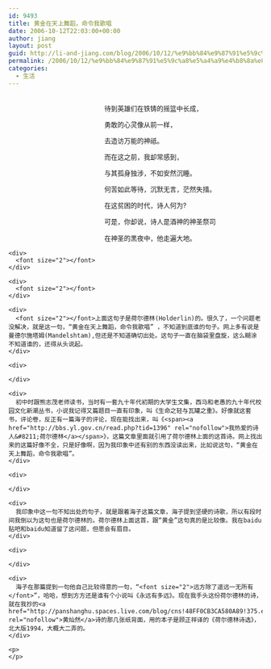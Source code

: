 ```yaml
---
id: 9493
title: 黄金在天上舞蹈，命令我歌唱
date: 2006-10-12T22:03:00+00:00
author: jiang
layout: post
guid: http://li-and-jiang.com/blog/2006/10/12/%e9%bb%84%e9%87%91%e5%9c%a8%e5%a4%a9%e4%b8%8a%e8%88%9e%e8%b9%88%ef%bc%8c%e5%91%bd%e4%bb%a4%e6%88%91%e6%ad%8c%e5%94%b1/
permalink: /2006/10/12/%e9%bb%84%e9%87%91%e5%9c%a8%e5%a4%a9%e4%b8%8a%e8%88%9e%e8%b9%88%ef%bc%8c%e5%91%bd%e4%bb%a4%e6%88%91%e6%ad%8c%e5%94%b1/
categories:
  - 生活
---
```

<div align="left">
   
</div>

<div align="left">
  <font size="2">                                                    待到英雄们在铁铸的摇篮中长成，</p> 
  
  <p>
                                                        勇敢的心灵像从前一样，
  </p>
  
  <p>
                                                        去造访万能的神祗。
  </p>
  
  <p>
                                                        而在这之前，我却常感到，
  </p>
  
  <p>
                                                        与其孤身独涉，不如安然沉睡。
  </p>
  
  <p>
                                                        何苦如此等待，沉默无言，茫然失措。
  </p>
  
  <p>
                                                        在这贫困的时代，诗人何为?
  </p>
  
  <p>
                                                        可是，你却说，诗人是酒神的神圣祭司
  </p>
  
  <p>
                                                        在神圣的黑夜中，他走遍大地。</font></div> 
    
    <div>
      <font size="2"></font> 
    </div>
    
    <div>
      <font size="2"></font> 
    </div>
    
    <div>
      <font size="2"></font>上面这句子是荷尔德林(Holderlin)的。很久了，一个问题老没解决，就是这一句，“黄金在天上舞蹈，命令我歌唱” ，不知道到底谁的句子。网上多有说是曼德尔施塔姆(Mandelshtam),但还是不知道确切出处。这句子一直在脑袋里盘旋，这么糊涂不知道谁的，还得从头说起。
    </div>
    
    <div>
       
    </div>
    
    <div>
      初中时跟熊志茂老师读书，当时有一套九十年代初期的大学生文集，西马和老愚的九十年代校园文化新潮丛书，小说我记得又篇题目一直有印象，叫《生命之轻与瓦罐之重》。好像就这套书，评论卷，反正有一篇海子的评论，现在能找出来，叫《<span><a href="http://bbs.yl.gov.cn/read.php?tid=1396" rel="nofollow">我热爱的诗人&#8211;荷尔德林</a></span>》，这篇文章里面就引用了荷尔德林上面的这首诗。网上找出来的这篇好像不全，只是好像啊，因为我印象中还有别的东西没读出来，比如说这句，“黄金在天上舞蹈，命令我歌唱”。
    </div>
    
    <div>
       
    </div>
    
    <div>
      我印象中这一句不知出处的句子，就是跟着海子这篇文章，海子提到坚硬的诗歌，所以有段时间我倒以为这句也是荷尔德林的。荷尔德林上面这首，跟“黄金”这句真的是比较像。我在baidu贴吧和baidu知道留了这问题，但愿会有眉目。
    </div>
    
    <div>
       
    </div>
    
    <div>
      海子在那篇提到一句他自己比较得意的一句，“<font size="2">远方除了遥远一无所有</font>”，哈哈，想到方方还是谁有个小说叫《永远有多远》。现在我手头这份荷尔德林的诗，就在我抄的<a href="http://panshanghu.spaces.live.com/blog/cns!48FF0CB3CA580A89!375.entry" rel="nofollow">黄灿然</a>诗的那几张纸背面，用的本子是顾正祥译的《荷尔德林诗选》，北大版1994，大概大二弄的。
    </div>
    
    <p>
    </p>
